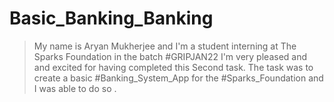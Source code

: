 # Basic_Banking_Banking
>My name is Aryan Mukherjee and I'm a student interning at The Sparks Foundation in the batch #GRIPJAN22​ 
>I'm very pleased and and excited for having completed this Second task.
>The task was to create a basic #Banking_System​_App for the #Sparks_Foundation​ and I was able to do so .
